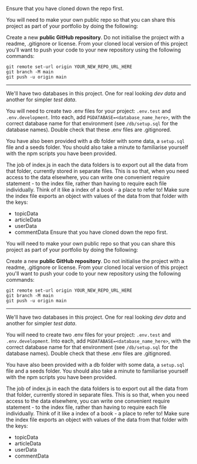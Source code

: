 Ensure that you have cloned down the repo first.

You will need to make your own public repo so that you can share this project as part of your portfolio by doing the following:

Create a new **public GitHub repository**. Do not initialise the project with a readme, .gitignore or license.
From your cloned local version of this project you'll want to push your code to your new repository using the following commands:

```
git remote set-url origin YOUR_NEW_REPO_URL_HERE
git branch -M main
git push -u origin main
```

---

We'll have two databases in this project. One for real looking _dev data_ and another for simpler _test data_.

You will need to create two .env files for your project: `.env.test` and `.env.development`. Into each, add `PGDATABASE=<database_name_here>`, with the correct database name for that environment (see `/db/setup.sql` for the database names). Double check that these .env files are .gitignored.

You have also been provided with a db folder with some data, a `setup.sql` file and a seeds folder. You should also take a minute to familiarise yourself with the npm scripts you have been provided.

The job of index.js in each the data folders is to export out all the data from that folder, currently stored in separate files. This is so that, when you need access to the data elsewhere, you can write one convenient require statement - to the index file, rather than having to require each file individually. Think of it like a index of a book - a place to refer to! Make sure the index file exports an object with values of the data from that folder with the keys:

- topicData
- articleData
- userData
- commentData
  Ensure that you have cloned down the repo first.

You will need to make your own public repo so that you can share this project as part of your portfolio by doing the following:

Create a new **public GitHub repository**. Do not initialise the project with a readme, .gitignore or license.
From your cloned local version of this project you'll want to push your code to your new repository using the following commands:

```
git remote set-url origin YOUR_NEW_REPO_URL_HERE
git branch -M main
git push -u origin main
```

---

We'll have two databases in this project. One for real looking _dev data_ and another for simpler _test data_.

You will need to create two .env files for your project: `.env.test` and `.env.development`. Into each, add `PGDATABASE=<database_name_here>`, with the correct database name for that environment (see `/db/setup.sql` for the database names). Double check that these .env files are .gitignored.

You have also been provided with a db folder with some data, a `setup.sql` file and a seeds folder. You should also take a minute to familiarise yourself with the npm scripts you have been provided.

The job of index.js in each the data folders is to export out all the data from that folder, currently stored in separate files. This is so that, when you need access to the data elsewhere, you can write one convenient require statement - to the index file, rather than having to require each file individually. Think of it like a index of a book - a place to refer to! Make sure the index file exports an object with values of the data from that folder with the keys:

- topicData
- articleData
- userData
- commentData
